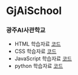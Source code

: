 # GjAiSchool
### 광주AI사관학교
* HTML 학습자료 [코드](https://github.com/likemilktea/GjAiSchool/tree/main/HTMLCSS/01.HTML)
* CSS 학습자료 [코드](https://github.com/likemilktea/GjAiSchool/tree/main/HTMLCSS/02.CSS)
* JavaScript 학습자료 [코드](https://github.com/likemilktea/GjAiSchool/tree/main/HTMLCSS/03.JavaScript)
* python 학습자료 [코드](https://github.com/likemilktea/GjAiSchool/tree/main/python/04.Python)
